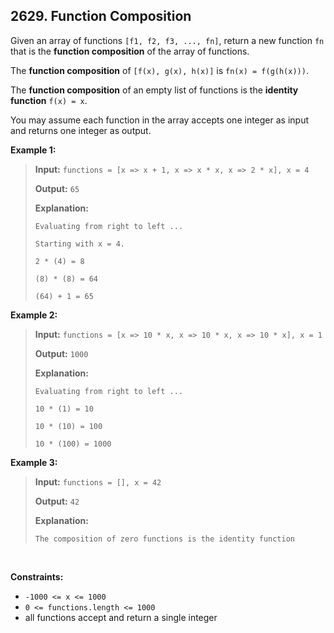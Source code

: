 ## 2629. Function Composition

Given an array of functions `[f1, f2, f3, ..., fn]`, return a new function `fn` that is the **function composition** of the array of functions.

The **function composition** of `[f(x), g(x), h(x)]` is `fn(x) = f(g(h(x)))`.

The **function composition** of an empty list of functions is the **identity function** `f(x) = x`.

You may assume each function in the array accepts one integer as input and returns one integer as output.

**Example 1:**

> **Input:** `functions = [x => x + 1, x => x * x, x => 2 * x], x = 4`
>
> **Output:** `65`
>
> **Explanation:**
>
> `Evaluating from right to left ...`
>
> `Starting with x = 4.`
>
> `2 * (4) = 8`
>
> `(8) * (8) = 64`
>
> `(64) + 1 = 65`

**Example 2:**

> **Input:** `functions = [x => 10 * x, x => 10 * x, x => 10 * x], x = 1`
>
> **Output:** `1000`
>
> **Explanation:**
>
> `Evaluating from right to left ...`
>
> `10 * (1) = 10`
>
> `10 * (10) = 100`
>
> `10 * (100) = 1000`

**Example 3:**

> **Input:** `functions = [], x = 42`
>
> **Output:** `42`
>
> **Explanation:**
>
> `The composition of zero functions is the identity function`

<br>

**Constraints:**

- `-1000 <= x <= 1000`
- `0 <= functions.length <= 1000`
- all functions accept and return a single integer
